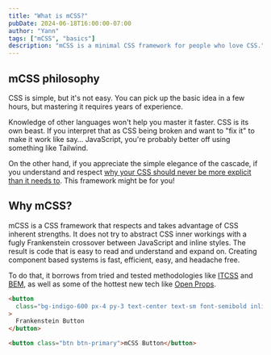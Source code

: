 ```yaml
---
title: "What is mCSS?"
pubDate: 2024-06-18T16:00:00-07:00
author: "Yann"
tags: ["mCSS", "basics"]
description: "mCSS is a minimal CSS framework for people who love CSS."
---
```


## mCSS philosophy

CSS is simple, but it's not easy. You can pick up the basic idea in a few hours, but mastering it requires years of experience.

Knowledge of other languages won't help you master it faster. CSS is its own beast. If you interpret that as CSS being broken and want to "fix it" to make it work like say… JavaScript, you're probably better off using something like Tailwind.

On the other hand, if you appreciate the simple elegance of the cascade, if you understand and respect [why your CSS should never be more explicit than it needs to][1]. This framework might be for you!

## Why mCSS?

mCSS is a CSS framework that respects and takes advantage of CSS inherent strengths. It does not try to abstract CSS inner workings with a fugly Frankenstein crossover between JavaScript and inline styles. The result is code that is easy to read and understand and expand on. Creating component based systems is fast, efficient, easy, and headache free.

To do that, it borrows from tried and tested methodologies like [ITCSS](/news/what-is-itcss) and [BEM](https://en.bem.info/methodology/), as well as some of the hottest new tech like [Open Props](https://open-props.style).

```html
<button
  class="bg-indigo-600 px-4 py-3 text-center text-sm font-semibold inline-block text-white cursor-pointer uppercase transition duration-200 ease-in-out rounded-md hover:bg-indigo-700 focus-visible:outline-none focus-visible:ring-2 focus-visible:ring-indigo-600 focus-visible:ring-offset-2 active:scale-95"
>
  Frankenstein Button
</button>

<button class="btn btn-primary">mCSS Button</button>
```

[1]: https://css-tricks.com/why-is-css-frustrating/
